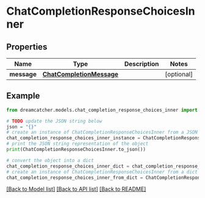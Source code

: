# ChatCompletionResponseChoicesInner


## Properties

Name | Type | Description | Notes
------------ | ------------- | ------------- | -------------
**message** | [**ChatCompletionMessage**](ChatCompletionMessage.md) |  | [optional] 

## Example

```python
from dreamcatcher.models.chat_completion_response_choices_inner import ChatCompletionResponseChoicesInner

# TODO update the JSON string below
json = "{}"
# create an instance of ChatCompletionResponseChoicesInner from a JSON string
chat_completion_response_choices_inner_instance = ChatCompletionResponseChoicesInner.from_json(json)
# print the JSON string representation of the object
print(ChatCompletionResponseChoicesInner.to_json())

# convert the object into a dict
chat_completion_response_choices_inner_dict = chat_completion_response_choices_inner_instance.to_dict()
# create an instance of ChatCompletionResponseChoicesInner from a dict
chat_completion_response_choices_inner_from_dict = ChatCompletionResponseChoicesInner.from_dict(chat_completion_response_choices_inner_dict)
```
[[Back to Model list]](../README.md#documentation-for-models) [[Back to API list]](../README.md#documentation-for-api-endpoints) [[Back to README]](../README.md)


